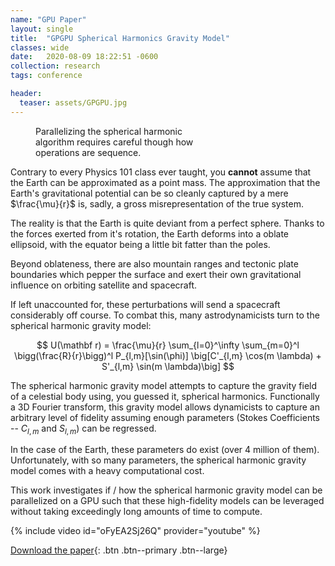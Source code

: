 ```yaml
---
name: "GPU Paper"
layout: single
title:  "GPGPU Spherical Harmonics Gravity Model"
classes: wide
date:   2020-08-09 18:22:51 -0600
collection: research
tags: conference

header:
  teaser: assets/GPGPU.jpg
---
```


<figure style="width: 300px" class="align-right">
  <img src="{{ site.url }}{{ site.baseurl }}/assets/GPGPU_original.jpg" alt=""> 
  <figcaption>Parallelizing the spherical harmonic algorithm requires careful though how operations are sequence.</figcaption>
</figure> 

Contrary to every Physics 101 class ever taught, you **cannot** assume that the Earth can be approximated as a point mass. The approximation that the Earth's gravitational potential can be so cleanly captured by a mere $\frac{\mu}{r}$ is, sadly, a gross misrepresentation of the true system. 

The reality is that the Earth is quite deviant from a perfect sphere. Thanks to the forces exerted from it's rotation, the Earth deforms into a oblate ellipsoid, with the equator being a little bit fatter than the poles.

Beyond oblateness, there are also mountain ranges and tectonic plate boundaries which pepper the surface and exert their own gravitational influence on orbiting satellite and spacecraft.  

If left unaccounted for, these perturbations will send a spacecraft considerably off course. To combat this, many astrodynamicists turn to the spherical harmonic gravity model:

$$ U(\mathbf r) = \frac{\mu}{r} \sum_{l=0}^\infty \sum_{m=0}^l \bigg(\frac{R}{r}\bigg)^l P_{l,m}[\sin(\phi)] \big[C'_{l,m} \cos(m \lambda) + S'_{l,m} \sin(m \lambda)\big] $$

The spherical harmonic gravity model attempts to capture the gravity field of a celestial body using, you guessed it, spherical harmonics. Functionally a 3D Fourier transform, this gravity model allows dynamicists to capture an arbitrary level of fidelity assuming enough parameters (Stokes Coefficients -- $C_{l,m}$ and $S_{l,m}$) can be regressed.

In the case of the Earth, these parameters do exist (over 4 million of them). Unfortunately, with so many parameters, the spherical harmonic gravity model comes with a heavy computational cost.

This work investigates if / how the spherical harmonic gravity model can be parallelized on a GPU such that these high-fidelity models can be leveraged without taking exceedingly long amounts of time to compute. 

{% include video id="oFyEA2Sj26Q" provider="youtube" %}

[Download the paper](https://hanspeterschaub.info/Papers/Martin2020a.pdf){: .btn .btn--primary .btn--large}

